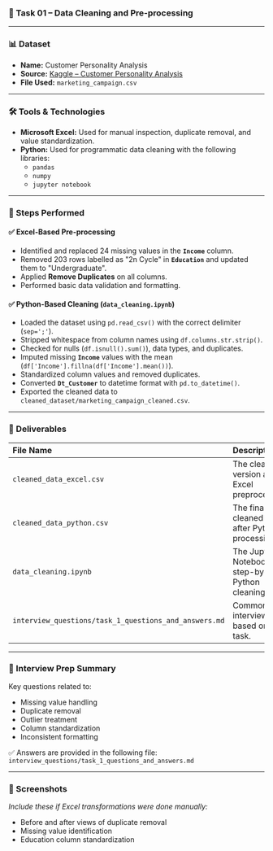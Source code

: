 ### 📁 Task 01 – Data Cleaning and Pre-processing

---

### 📊 Dataset

* **Name:** Customer Personality Analysis
* **Source:** [Kaggle – Customer Personality Analysis](https://www.kaggle.com/datasets/imakash3011/customer-personality-analysis)
* **File Used:** `marketing_campaign.csv`

---

### 🛠 Tools & Technologies

* **Microsoft Excel:** Used for manual inspection, duplicate removal, and value standardization.
* **Python:** Used for programmatic data cleaning with the following libraries:
    * `pandas`
    * `numpy`
    * `jupyter notebook`

---

### 🔧 Steps Performed

#### ✅ Excel-Based Pre-processing

* Identified and replaced 24 missing values in the **`Income`** column.
* Removed 203 rows labelled as "2n Cycle" in **`Education`** and updated them to "Undergraduate".
* Applied **Remove Duplicates** on all columns.
* Performed basic data validation and formatting.

#### ✅ Python-Based Cleaning (`data_cleaning.ipynb`)

* Loaded the dataset using `pd.read_csv()` with the correct delimiter (`sep=';'`).
* Stripped whitespace from column names using `df.columns.str.strip()`.
* Checked for nulls (`df.isnull().sum()`), data types, and duplicates.
* Imputed missing **`Income`** values with the mean (`df['Income'].fillna(df['Income'].mean())`).
* Standardized column values and removed duplicates.
* Converted **`Dt_Customer`** to datetime format with `pd.to_datetime()`.
* Exported the cleaned data to `cleaned_dataset/marketing_campaign_cleaned.csv`.

---

### 📂 Deliverables

| File Name                                      | Description                                              |
| :--------------------------------------------- | :------------------------------------------------------- |
| `cleaned_data_excel.csv`                       | The cleaned version after Excel preprocessing.           |
| `cleaned_data_python.csv`                      | The final cleaned data after Python processing.          |
| `data_cleaning.ipynb`                          | The Jupyter Notebook with step-by-step Python cleaning.  |
| `interview_questions/task_1_questions_and_answers.md` | Common interview Q&A based on this task.                 |

---

### 🧠 Interview Prep Summary

Key questions related to:
* Missing value handling
* Duplicate removal
* Outlier treatment
* Column standardization
* Inconsistent formatting

✅ Answers are provided in the following file: `interview_questions/task_1_questions_and_answers.md`

---

### 📸 Screenshots

*Include these if Excel transformations were done manually:*
* Before and after views of duplicate removal
* Missing value identification
* Education column standardization
